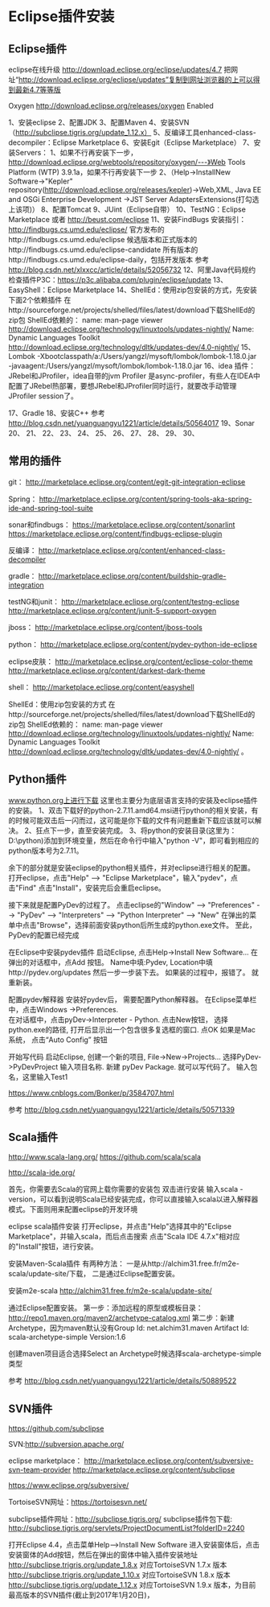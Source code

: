 # Eclipse插件安装

## Eclipse插件

eclipse在线升级
http://download.eclipse.org/eclipse/updates/4.7
把网址“http://download.eclipse.org/eclipse/updates”复制到网址浏览器的上可以得到最新4.7等等版

Oxygen	http://download.eclipse.org/releases/oxygen	Enabled


1、安装eclipse
2、配置JDK
3、配置Maven
4、安装SVN（http://subclipse.tigris.org/update_1.12.x）
5、反编译工具enhanced-class-decompiler：Eclipse Marketplace
6、安装Egit（Eclipse Marketplace）
7、安装Servers：
1、如果不行再安装下一步，http://download.eclipse.org/webtools/repository/oxygen/---》Web Tools Platform (WTP) 3.9.1a，如果不行再安装下一步
2、（Help->InstallNew Software->"Kepler" repository(http://download.eclipse.org/releases/kepler)->Web,XML, Java EE and OSGi Enterprise Development ->JST Server AdaptersExtensions(打勾选上该项)）
8、配置Tomcat
9、JUint（Eclipse自带）
10、TestNG：Eclipse Marketplace 或者 http://beust.com/eclipse
11、安装FindBugs
安装指引：http://findbugs.cs.umd.edu/eclipse/
官方发布的http://findbugs.cs.umd.edu/eclipse
候选版本和正式版本的http://findbugs.cs.umd.edu/eclipse-candidate
所有版本的http://findbugs.cs.umd.edu/eclipse-daily，包括开发版本
参考
http://blog.csdn.net/xlxxcc/article/details/52056732
12、阿里Java代码规约检查插件P3C：https://p3c.alibaba.com/plugin/eclipse/update
13、EasyShell：Eclipse Marketplace
14、ShellEd：使用zip包安装的方式，先安装下面2个依赖插件
在http://sourceforge.net/projects/shelled/files/latest/download下载ShellEd的zip包
ShellEd依赖的：
name: man-page viewer
http://download.eclipse.org/technology/linuxtools/updates-nightly/
Name: Dynamic Languages Toolkit
http://download.eclipse.org/technology/dltk/updates-dev/4.0-nightly/
15、Lombok
-Xbootclasspath/a:/Users/yangzl/mysoft/lombok/lombok-1.18.0.jar
-javaagent:/Users/yangzl/mysoft/lombok/lombok-1.18.0.jar
16、idea 插件：JRebel和JProfiler，idea自带的jvm Profiler 是async-profiler，有些人在IDEA中配置了JRebel热部署，要想JRebel和JProfiler同时运行，就要改手动管理JProfiler session了。

17、Gradle
18、安装C++
参考
http://blog.csdn.net/yuanguangyu1221/article/details/50564017
19、Sonar
20、
21、
22、
23、
24、
25、
26、
27、
28、
29、
30、






## 常用的插件

git：
http://marketplace.eclipse.org/content/egit-git-integration-eclipse

Spring：
http://marketplace.eclipse.org/content/spring-tools-aka-spring-ide-and-spring-tool-suite

sonar和findbugs：
https://marketplace.eclipse.org/content/sonarlint
https://marketplace.eclipse.org/content/findbugs-eclipse-plugin


反编译：
http://marketplace.eclipse.org/content/enhanced-class-decompiler

gradle：
http://marketplace.eclipse.org/content/buildship-gradle-integration

testNG和junit：
http://marketplace.eclipse.org/content/testng-eclipse
http://marketplace.eclipse.org/content/junit-5-support-oxygen

jboss：
http://marketplace.eclipse.org/content/jboss-tools


python：
http://marketplace.eclipse.org/content/pydev-python-ide-eclipse

eclipse皮肤：
http://marketplace.eclipse.org/content/eclipse-color-theme
http://marketplace.eclipse.org/content/darkest-dark-theme



shell：
http://marketplace.eclipse.org/content/easyshell

ShellEd：使用zip包安装的方式
在http://sourceforge.net/projects/shelled/files/latest/download下载ShellEd的zip包
ShellEd依赖的：
name: man-page viewer
http://download.eclipse.org/technology/linuxtools/updates-nightly/
Name: Dynamic Languages Toolkit
http://download.eclipse.org/technology/dltk/updates-dev/4.0-nightly/ 。



## Python插件

www.python.org上进行下载
这里也主要分为底层语言支持的安装及eclipse插件的安装。
1、双击下载好的python-2.7.11.amd64.msi进行python的相关安装，有的时候可能双击后一闪而过，这可能是你下载的文件有问题重新下载应该就可以解决。
2、狂点下一步，直至安装完成。
3、将python的安装目录(这里为：D:\python)添加到环境变量，然后在命令行中输入"python -V"，即可看到相应的python版本号为2.7.11。

余下的部分就是安装eclipse的python相关插件，并对eclipse进行相关的配置。
打开eclipse，点击"Help" --> "Eclipse Marketplace"，输入"pydev"，点击"Find"
点击"Install"，安装完后会重启eclipse。


接下来就是配置PyDev的过程了。
点击eclipse的"Window" --> "Preferences" --> "PyDev" --> "Interpreters" --> "Python Interpreter" --> "New"
在弹出的菜单中点击"Browse"，选择前面安装python后所生成的python.exe文件。
至此，PyDev的配置已经完成


在Eclipse中安装pydev插件
启动Eclipse, 点击Help->Install New Software...   在弹出的对话框中，点Add 按钮。  Name中填:Pydev,  Location中填http://pydev.org/updates
然后一步一步装下去。  如果装的过程中，报错了。 就重新装。

配置pydev解释器
安装好pydev后， 需要配置Python解释器。
在Eclipse菜单栏中，点击Windows ->Preferences.   
在对话框中，点击pyDev->Interpreter - Python.  点击New按钮， 选择python.exe的路径, 打开后显示出一个包含很多复选框的窗口. 点OK
如果是Mac系统， 点击“Auto Config” 按钮

开始写代码
启动Eclipse,  创建一个新的项目,   File->New->Projects...   选择PyDev->PyDevProject 输入项目名称.
新建 pyDev Package.    就可以写代码了。
输入包名，这里输入Test1

https://www.cnblogs.com/Bonker/p/3584707.html

参考
http://blog.csdn.net/yuanguangyu1221/article/details/50571339





## Scala插件

http://www.scala-lang.org/
https://github.com/scala/scala

http://scala-ide.org/


首先，你需要去Scala的官网上载你需要的安装包
双击进行安装
输入scala -version，可以看到说明Scala已经安装完成，你可以直接输入scala以进入解释器模式。下面则用来配置eclipse的开发环境


eclipse scala插件安装
打开eclipse，并点击"Help"选择其中的"Eclipse Marketplace"，并输入scala，而后点击搜索
点击"Scala IDE 4.7.x"相对应的"Install"按钮，进行安装。

安装Maven-Scala插件
有两种方法：
一是从http://alchim31.free.fr/m2e-scala/update-site/下载，
二是通过Eclipse配置安装。

安装m2e-scala
http://alchim31.free.fr/m2e-scala/update-site/

通过Eclipse配置安装。
第一步：添加远程的原型或模板目录：http://repo1.maven.org/maven2/archetype-catalog.xml
第二步：新建Archetype，因为maven默认没有Group Id: net.alchim31.maven Artifact Id: scala-archetype-simple Version:1.6

创建maven项目适合选择Select an Archetype时候选择scala-archetype-simple类型

参考
http://blog.csdn.net/yuanguangyu1221/article/details/50889522







## SVN插件

https://github.com/subclipse

SVN:http://subversion.apache.org/

eclipse marketplace：
http://marketplace.eclipse.org/content/subversive-svn-team-provider
http://marketplace.eclipse.org/content/subclipse

https://www.eclipse.org/subversive/

TortoiseSVN网址：https://tortoisesvn.net/

subclipse插件网址：http://subclipse.tigris.org/
subclipse插件包下载: http://subclipse.tigris.org/servlets/ProjectDocumentList?folderID=2240

打开Eclipse 4.4，点击菜单Help—>Install New Software
进入安装窗体后，点击安装窗体的Add按钮，然后在弹出的窗体中输入插件安装地址
http://subclipse.trigris.org/update_1.8.x 对应TortoiseSVN 1.7.x 版本
http://subclipse.trigris.org/update_1.10.x 对应TortoiseSVN 1.8.x 版本
http://subclipse.tigris.org/update_1.12.x  对应TortoiseSVN 1.9.x 版本，为目前最高版本的SVN插件(截止到2017年1月20日)， 





